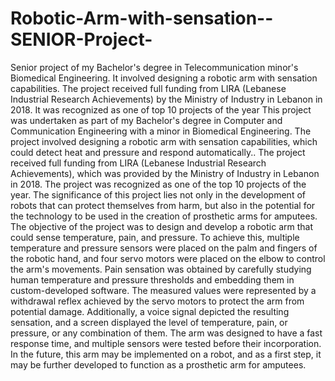 # Robotic-Arm-with-sensation--SENIOR-Project-
Senior project of my Bachelor's degree in Telecommunication minor's Biomedical Engineering. It involved designing a robotic arm with sensation capabilities. The project received full funding from LIRA (Lebanese Industrial Research Achievements) by the Ministry of Industry in Lebanon in 2018. It was recognized as one of top 10 projects of the year
This project was undertaken as part of my Bachelor's degree in Computer and Communication Engineering with a minor in Biomedical Engineering. The project involved designing a robotic arm with sensation capabilities, which could detect heat and pressure and respond automatically..
The project received full funding from LIRA (Lebanese Industrial Research Achievements), which was provided by the Ministry of Industry in Lebanon in 2018. The project was recognized as one of the top 10 projects of the year.
The significance of this project lies not only in the development of robots that can protect themselves from harm, but also in the potential for the technology to be used in the creation of prosthetic arms for amputees. The objective of the project was to design and develop a robotic arm that could sense temperature, pain, and pressure. To achieve this, multiple temperature and pressure sensors were placed on the palm and fingers of the robotic hand, and four servo motors were placed on the elbow to control the arm's movements. Pain sensation was obtained by carefully studying human temperature and pressure thresholds and embedding them in custom-developed software. The measured values were represented by a withdrawal reflex achieved by the servo motors to protect the arm from potential damage. Additionally, a voice signal depicted the resulting sensation, and a screen displayed the level of temperature, pain, or pressure, or any combination of them.
The arm was designed to have a fast response time, and multiple sensors were tested before their incorporation. In the future, this arm may be implemented on a robot, and as a first step, it may be further developed to function as a prosthetic arm for amputees.
